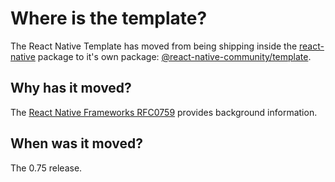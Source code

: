 # Where is the template?
The React Native Template has moved from being shipping inside the [react-native](https://www.npmjs.com/package/react-native) package to it's own package: [@react-native-community/template](https://github.com/react-native-community/template).

## Why has it moved?
The [React Native Frameworks RFC0759](https://github.com/react-native-community/discussions-and-proposals/blob/main/proposals/0759-react-native-frameworks.md#evolving-the-react-native-community-template--cli) provides background information.

## When was it moved?
The 0.75 release.
